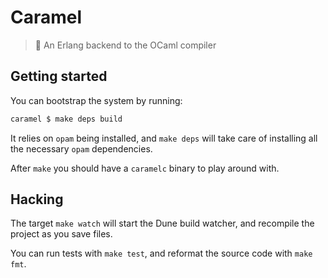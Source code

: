 # Caramel
> :candy: An Erlang backend to the OCaml compiler

## Getting started

You can bootstrap the system by running:

```sh
caramel $ make deps build
```

It relies on `opam` being installed, and `make deps` will take care of
installing all the necessary `opam` dependencies.

After `make` you should have a `caramelc` binary to play around with. 

## Hacking

The target `make watch` will start the Dune build watcher, and recompile the
project as you save files.

You can run tests with `make test`, and reformat the source code with `make fmt`.
